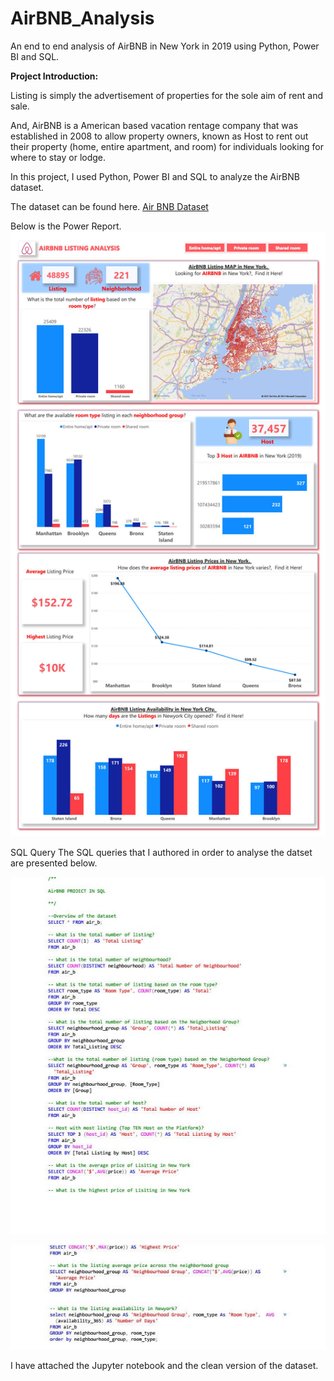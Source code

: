 # AirBNB_Analysis
An end to end analysis of AirBNB in New York in 2019 using Python, Power BI and SQL.

**Project Introduction:**

Listing is simply the advertisement of properties for the sole aim of rent and sale. 

And, AirBNB is a American based vacation rentage company that was established in 2008 to allow property owners, known as Host to rent out their property (home, entire apartment, and room) for individuals looking for where to stay or lodge.

In this project, I used Python, Power BI and SQL to analyze the AirBNB dataset.

The dataset can be found here. [Air BNB Dataset](https://www.kaggle.com/datasets/dgomonov/new-york-city-airbnb-open-data)

Below is the Power Report.
![AirBNBVIZ](https://github.com/thelukmonkazeem/AirBNB_Analysis/blob/main/AirBNBVIZ.jpg)

SQL Query
The SQL queries that I authored in order to analyse the datset are presented below.

![AirBNBSQL-1](https://github.com/thelukmonkazeem/AirBNB_Analysis/blob/main/AirBNBSQL-1.jpg)

![AirBNBSQL-2](https://github.com/thelukmonkazeem/AirBNB_Analysis/blob/main/AirBNBSQL-2.jpg)

I have attached the Jupyter notebook and the clean version of the dataset.
